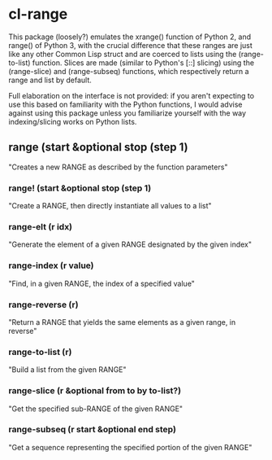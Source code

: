 # cl-range
This package (loosely?) emulates the xrange() function of Python 2,
and range() of Python 3, with the crucial difference that these ranges
are just like any other Common Lisp struct and are coerced to lists
using the (range-to-list) function.  Slices are made (similar to
Python's [::] slicing) using the (range-slice) and (range-subseq)
functions, which respectively return a range and list by default.

Full elaboration on the interface is not provided: if you aren't
expecting to use this based on familiarity with the Python functions,
I would advise against using this package unless you familiarize
yourself with the way indexing/slicing works on Python lists.

## range (start &optional stop (step 1)
"Creates a new RANGE as described by the function parameters"

### range! (start &optional stop (step 1)
"Create a RANGE, then directly instantiate all values to a list"

### range-elt (r idx)
"Generate the element of a given RANGE designated by the given index"

### range-index (r value)
"Find, in a given RANGE, the index of a specified value"

### range-reverse (r)
"Return a RANGE that yields the same elements as a given range, in reverse"

### range-to-list (r)
"Build a list from the given RANGE"

### range-slice (r &optional from to by to-list?)
"Get the specified sub-RANGE of the given RANGE"

### range-subseq (r start &optional end step)
"Get a sequence representing the specified portion of the given RANGE"
